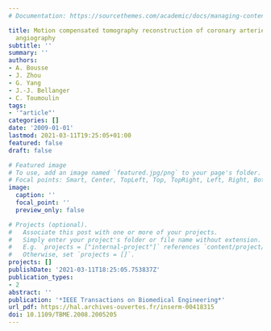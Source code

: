```yaml
---
# Documentation: https://sourcethemes.com/academic/docs/managing-content/

title: Motion compensated tomography reconstruction of coronary arteries in rotational
  angiography
subtitle: ''
summary: ''
authors:
- A. Bousse
- J. Zhou
- G. Yang
- J.-J. Bellanger
- C. Toumoulin
tags:
- '"article"'
categories: []
date: '2009-01-01'
lastmod: 2021-03-11T19:25:05+01:00
featured: false
draft: false

# Featured image
# To use, add an image named `featured.jpg/png` to your page's folder.
# Focal points: Smart, Center, TopLeft, Top, TopRight, Left, Right, BottomLeft, Bottom, BottomRight.
image:
  caption: ''
  focal_point: ''
  preview_only: false

# Projects (optional).
#   Associate this post with one or more of your projects.
#   Simply enter your project's folder or file name without extension.
#   E.g. `projects = ["internal-project"]` references `content/project/deep-learning/index.md`.
#   Otherwise, set `projects = []`.
projects: []
publishDate: '2021-03-11T18:25:05.753837Z'
publication_types:
- 2
abstract: ''
publication: '*IEEE Transactions on Biomedical Engineering*'
url_pdf: https://hal.archives-ouvertes.fr/inserm-00418315
doi: 10.1109/TBME.2008.2005205
---
```

